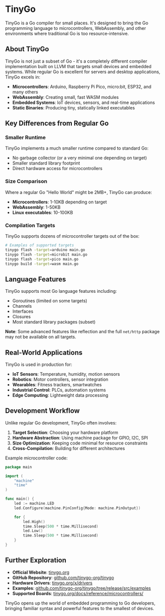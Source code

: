 # TinyGo

TinyGo is a Go compiler for small places. It's designed to bring the Go programming language to microcontrollers, WebAssembly, and other environments where traditional Go is too resource-intensive.

## About TinyGo

TinyGo is not just a subset of Go - it's a completely different compiler implementation built on LLVM that targets small devices and embedded systems. While regular Go is excellent for servers and desktop applications, TinyGo excels in:

- **Microcontrollers**: Arduino, Raspberry Pi Pico, micro:bit, ESP32, and many others
- **WebAssembly**: Creating small, fast WASM modules
- **Embedded Systems**: IoT devices, sensors, and real-time applications
- **Static Binaries**: Producing tiny, statically linked executables

## Key Differences from Regular Go

### Smaller Runtime
TinyGo implements a much smaller runtime compared to standard Go:
- No garbage collector (or a very minimal one depending on target)
- Smaller standard library footprint
- Direct hardware access for microcontrollers

### Size Comparison
Where a regular Go "Hello World" might be 2MB+, TinyGo can produce:
- **Microcontrollers**: 1-10KB depending on target
- **WebAssembly**: 1-50KB
- **Linux executables**: 10-100KB

### Compilation Targets
TinyGo supports dozens of microcontroller targets out of the box:
```bash
# Examples of supported targets
tinygo flash -target=arduino main.go
tinygo flash -target=microbit main.go
tinygo flash -target=pico main.go
tinygo build -target=wasm main.go
```

## Language Features

TinyGo supports most Go language features including:
- Goroutines (limited on some targets)
- Channels
- Interfaces
- Closures
- Most standard library packages (subset)

**Note**: Some advanced features like reflection and the full `net/http` package may not be available on all targets.

## Real-World Applications

TinyGo is used in production for:
- **IoT Sensors**: Temperature, humidity, motion sensors
- **Robotics**: Motor controllers, sensor integration
- **Wearables**: Fitness trackers, smartwatches
- **Industrial Control**: PLCs, automation systems
- **Edge Computing**: Lightweight data processing

## Development Workflow

Unlike regular Go development, TinyGo often involves:
1. **Target Selection**: Choosing your hardware platform
2. **Hardware Abstraction**: Using machine package for GPIO, I2C, SPI
3. **Size Optimization**: Keeping code minimal for resource constraints
4. **Cross-Compilation**: Building for different architectures

Example microcontroller code:
```go
package main

import (
    "machine"
    "time"
)

func main() {
    led := machine.LED
    led.Configure(machine.PinConfig{Mode: machine.PinOutput})

    for {
        led.High()
        time.Sleep(500 * time.Millisecond)
        led.Low()
        time.Sleep(500 * time.Millisecond)
    }
}
```

## Further Exploration

- **Official Website**: [tinygo.org](https://tinygo.org/)
- **GitHub Repository**: [github.com/tinygo-org/tinygo](https://github.com/tinygo-org/tinygo)
- **Hardware Drivers**: [tinygo.org/x/drivers](https://pkg.go.dev/tinygo.org/x/drivers)
- **Examples**: [github.com/tinygo-org/tinygo/tree/release/src/examples](https://github.com/tinygo-org/tinygo/tree/release/src/examples)
- **Supported Boards**: [tinygo.org/docs/reference/microcontrollers/](https://tinygo.org/docs/reference/microcontrollers/)

TinyGo opens up the world of embedded programming to Go developers, bringing familiar syntax and powerful features to the smallest of devices.